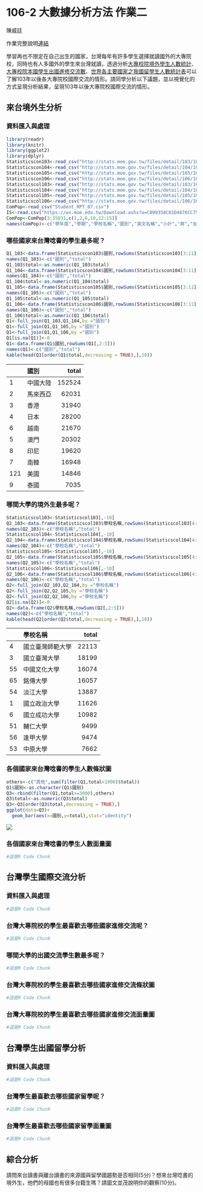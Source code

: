 106-2 大數據分析方法 作業二
================
陳威廷

作業完整說明[連結](https://docs.google.com/document/d/1aLGSsGXhgOVgwzSg9JdaNz2qGPQJSoupDAQownkGf_I/edit?usp=sharing)

學習再也不限定在自己出生的國家，台灣每年有許多學生選擇就讀國外的大專院校，同時也有人多國外的學生來台灣就讀，透過分析[大專校院境外學生人數統計](https://data.gov.tw/dataset/6289)、[大專校院本國學生出國進修交流數](https://data.gov.tw/dataset/24730)、[世界各主要國家之我國留學生人數統計表](https://ws.moe.edu.tw/Download.ashx?u=C099358C81D4876CC7586B178A6BD6D5062C39FB76BDE7EC7685C1A3C0846BCDD2B4F4C2FE907C3E7E96F97D24487065577A728C59D4D9A4ECDFF432EA5A114C8B01E4AFECC637696DE4DAECA03BB417&n=4E402A02CE6F0B6C1B3C7E89FDA1FAD0B5DDFA6F3DA74E2DA06AE927F09433CFBC07A1910C169A1845D8EB78BD7D60D7414F74617F2A6B71DC86D17C9DA3781394EF5794EEA7363C&icon=..csv)可以了解103年以後各大專院校國際交流的情形。請同學分析以下議題，並以視覺化的方式呈現分析結果，呈現103年以後大專院校國際交流的情形。

來台境外生分析
--------------

### 資料匯入與處理

``` r
library(readr)
library(knitr)
library(ggplot2)
library(dplyr)
Statisticscon103<-read_csv("http://stats.moe.gov.tw/files/detail/103/103_ab103_C.csv")
Statisticscon104<-read_csv("http://stats.moe.gov.tw/files/detail/104/104_ab104_C.csv")
Statisticscon105<-read_csv("http://stats.moe.gov.tw/files/detail/105/105_ab105_C.csv")
Statisticscon106<-read_csv("http://stats.moe.gov.tw/files/detail/106/106_ab105_C.csv")
Statisticscol103<-read_csv("http://stats.moe.gov.tw/files/detail/103/103_ab103_S.csv")
Statisticscol104<-read_csv("http://stats.moe.gov.tw/files/detail/104/104_ab104_S.csv")
Statisticscol105<-read_csv("http://stats.moe.gov.tw/files/detail/105/105_ab105_S.csv")
Statisticscol106<-read_csv("http://stats.moe.gov.tw/files/detail/106/106_ab105_S.csv")
ComPop<-read_csv("Student_RPT_07.csv")
IS<-read.csv("https://ws.moe.edu.tw/Download.ashx?u=C099358C81D4876CC7586B178A6BD6D5062C39FB76BDE7EC7685C1A3C0846BCDD2B4F4C2FE907C3E7E96F97D24487065577A728C59D4D9A4ECDFF432EA5A114C8B01E4AFECC637696DE4DAECA03BB417&n=4E402A02CE6F0B6C1B3C7E89FDA1FAD0B5DDFA6F3DA74E2DA06AE927F09433CFBC07A1910C169A1845D8EB78BD7D60D7414F74617F2A6B71DC86D17C9DA3781394EF5794EEA7363C&icon=..csv")
ComPop<-ComPop[3:35031,c(1,2,6,10,12:15)]
names(ComPop)<-c("學年度","學期","學校名稱","國別","英文名稱","小計","男","女")
```

### 哪些國家來台灣唸書的學生最多呢？

``` r
Q1_103<-data.frame(Statisticscon103$國別,rowSums(Statisticscon103[3:11]))
names(Q1_103)<-c("國別","total")
Q1_103$total<-as.numeric(Q1_103$total)
Q1_104<-data.frame(Statisticscon104$國別,rowSums(Statisticscon104[3:11]))
names(Q1_104)<-c("國別","total")
Q1_104$total<-as.numeric(Q1_104$total)
Q1_105<-data.frame(Statisticscon105$國別,rowSums(Statisticscon105[3:11]))
names(Q1_105)<-c("國別","total")
Q1_105$total<-as.numeric(Q1_105$total)
Q1_106<-data.frame(Statisticscon106$國別,rowSums(Statisticscon106[3:11]))
names(Q1_106)<-c("國別","total")
Q1_106$total<-as.numeric(Q1_106$total)
Q1<-full_join(Q1_103,Q1_104,by ="國別")
Q1<-full_join(Q1,Q1_105,by ="國別")
Q1<-full_join(Q1,Q1_106,by ="國別")
Q1[is.na(Q1)]<-0
Q1<-data.frame(Q1$國別,rowSums(Q1[,2:5]))
names(Q1)<-c("國別","total")
kable(head(Q1[order(Q1$total,decreasing = TRUE),],10))
```

|     | 國別     |   total|
|-----|:---------|-------:|
| 1   | 中國大陸 |  152524|
| 2   | 馬來西亞 |   62031|
| 3   | 香港     |   31940|
| 4   | 日本     |   28200|
| 6   | 越南     |   21670|
| 5   | 澳門     |   20302|
| 8   | 印尼     |   19620|
| 7   | 南韓     |   16948|
| 121 | 美國     |   14846|
| 9   | 泰國     |    7035|

### 哪間大學的境外生最多呢？

``` r
Statisticscol103<-Statisticscol103[,-10]
Q2_103<-data.frame(Statisticscol103$學校名稱,rowSums(Statisticscol103[4:11]))
names(Q2_103)<-c("學校名稱","total")
Statisticscol104<-Statisticscol104[,-10]
Q2_104<-data.frame(Statisticscol104$學校名稱,rowSums(Statisticscol104[4:11]))
names(Q2_104)<-c("學校名稱","total")
Statisticscol105<-Statisticscol105[,-10]
Q2_105<-data.frame(Statisticscol105$學校名稱,rowSums(Statisticscol105[4:11]))
names(Q2_105)<-c("學校名稱","total")
Statisticscol106<-Statisticscol106[,-10]
Q2_106<-data.frame(Statisticscol106$學校名稱,rowSums(Statisticscol106[4:11]))
names(Q2_106)<-c("學校名稱","total")
Q2<-full_join(Q2_103,Q2_104,by ="學校名稱")
Q2<-full_join(Q2,Q2_105,by ="學校名稱")
Q2<-full_join(Q2,Q2_106,by ="學校名稱")
Q2[is.na(Q2)]<-0
Q2<-data.frame(Q2$學校名稱,rowSums(Q2[,2:5]))
names(Q2)<-c("學校名稱","total")
kable(head(Q2[order(Q2$total,decreasing = TRUE),],10))
```

|     | 學校名稱         |  total|
|-----|:-----------------|------:|
| 4   | 國立臺灣師範大學 |  22113|
| 3   | 國立臺灣大學     |  18199|
| 55  | 中國文化大學     |  16074|
| 65  | 銘傳大學         |  16057|
| 54  | 淡江大學         |  13887|
| 1   | 國立政治大學     |  11626|
| 6   | 國立成功大學     |  10982|
| 51  | 輔仁大學         |   9499|
| 56  | 逢甲大學         |   9474|
| 53  | 中原大學         |   7662|

### 各個國家來台灣唸書的學生人數條狀圖

``` r
others<-c("其他",sum(filter(Q1,total<1000)$total))
Q1$國別<-as.character(Q1$國別)
Q3<-rbind(filter(Q1,total>=3000),others)
Q3$total<-as.numeric(Q3$total)
Q3<-Q3[order(Q3$total,decreasing = TRUE),]
ggplot(data=Q3)+
  geom_bar(aes(x=國別,y=total),stat="identity")
```

![](InternationalStudents_files/figure-markdown_github/ToTWNCountryBar-1.png)

### 各個國家來台灣唸書的學生人數面量圖

``` r
#這是R Code Chunk
```

台灣學生國際交流分析
--------------------

### 資料匯入與處理

``` r
#這是R Code Chunk
```

### 台灣大專院校的學生最喜歡去哪些國家進修交流呢？

``` r
#這是R Code Chunk
```

### 哪間大學的出國交流學生數最多呢？

``` r
#這是R Code Chunk
```

### 台灣大專院校的學生最喜歡去哪些國家進修交流條狀圖

``` r
#這是R Code Chunk
```

### 台灣大專院校的學生最喜歡去哪些國家進修交流面量圖

``` r
#這是R Code Chunk
```

台灣學生出國留學分析
--------------------

### 資料匯入與處理

``` r
#這是R Code Chunk
```

### 台灣學生最喜歡去哪些國家留學呢？

``` r
#這是R Code Chunk
```

### 台灣學生最喜歡去哪些國家留學面量圖

``` r
#這是R Code Chunk
```

綜合分析
--------

請問來台讀書與離台讀書的來源國與留學國趨勢是否相同(5分)？想來台灣唸書的境外生，他們的母國也有很多台籍生嗎？請圖文並茂說明你的觀察(10分)。

